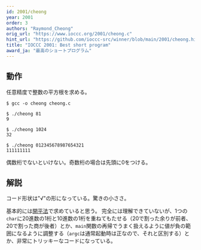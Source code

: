 ```yaml
---
id: 2001/cheong
year: 2001
order: 3
authors: "Raymond_Cheong"
orig_url: "https://www.ioccc.org/2001/cheong.c"
hint_url: "https://github.com/ioccc-src/winner/blob/main/2001/cheong.hint"
title: "IOCCC 2001: Best short program"
award_ja: "最高のショートプログラム"
---
```


## 動作

任意精度で整数の平方根を求める。

```
$ gcc -o cheong cheong.c

$ ./cheong 81
9

$ ./cheong 1024
32

$ ./cheong 012345678987654321
111111111
```

偶数桁でないといけない。奇数桁の場合は先頭に0をつける。

## 解説

コード形状は"√"の形になっている。驚きの小ささ。

基本的には[開平法](https://ja.wikipedia.org/wiki/%E9%96%8B%E5%B9%B3%E6%B3%95)で求めていると思う。
完全には理解できていないが、1つの`char`に20進数の1桁と10進数の1桁を重ねてもたせる（20で割った余りが前者、20で割った商が後者）とか、`main`関数の再帰でうまく扱えるように値が負の範囲になるように調整する（`argc`は通常起動時は正なので、それと区別する）とか、非常にトリッキーなコードになっている。
